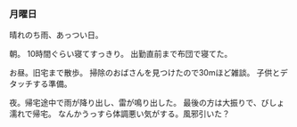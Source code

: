 ### 月曜日

晴れのち雨、あっつい日。

朝。
10時間ぐらい寝てすっきり。
出勤直前まで布団で寝てた。

お昼。旧宅まで散歩。
掃除のおばさんを見つけたので30mほど雑談。
子供とデタッチする準備。

夜。帰宅途中で雨が降り出し、雷が鳴り出した。
最後の方は大振りで、びしょ濡れで帰宅。
なんかうっすら体調悪い気がする。風邪引いた？